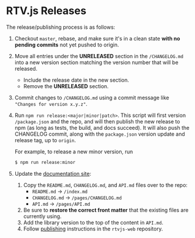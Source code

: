 # RTV.js Releases

The release/publishing process is as follows:

1.  Checkout `master`, rebase, and make sure it's in a clean state __with no pending commits__ not yet pushed to origin.
2.  Move all entries under the __UNRELEASED__ section in the `/CHANGELOG.md` into a new version section matching the version number that will be released.
    -   Include the release date in the new section.
    -   Remove the __UNRELEASED__ section.
3.  Commit changes to `/CHANGELOG.md` using a commit message like `"Changes for version x.y.z"`.
4.  Run `npm run release:<major|minor|patch>`. This script will first version `/package.json` and the repo, and will then publish the new release to npm (as long as tests, the build, and docs succeed). It will also push the CHANGELOG commit, along with the `package.json` version update and release tag, up to `origin`.

    For example, to release a new minor version, run
    
    ```bash
    $ npm run release:minor
    ```

5.  Update the [documentation site](https://github.com/stefcameron/rtvjs-web):
    1.  Copy the `README.md`, `CHANGELOG.md`, and `API.md` files over to the repo:
        -   `README.md` -> `/index.md`
        -   `CHANGELOG.md` -> `/pages/CHANGELOG.md`
        -   `API.md` -> `/pages/API.md`
    2.  Be sure to __restore the correct front matter__ that the existing files are currently using.
    3.  Add the library version to the top of the content in `API.md`.
    4.  Follow [publishing](https://github.com/stefcameron/rtvjs-web#publishing) instructions in the `rtvjs-web` repository.
